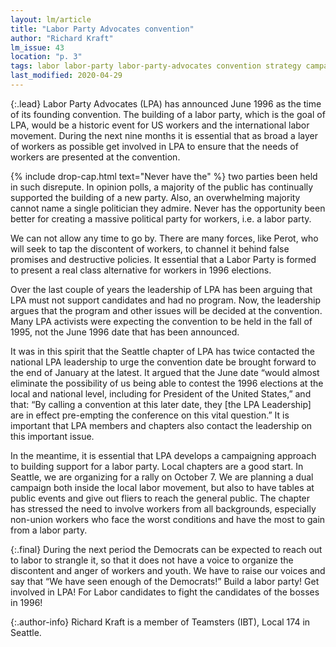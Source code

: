 ```yaml
---
layout: lm/article
title: "Labor Party Advocates convention"
author: "Richard Kraft"
lm_issue: 43
location: "p. 3"
tags: labor labor-party labor-party-advocates convention strategy campaign
last_modified: 2020-04-29
---
```



{:.lead}
Labor Party Advocates (<abbr>LPA</abbr>) has
announced June 1996 as the time of its
founding convention. The building of a
labor party, which is the goal of <abbr>LPA</abbr>,
would be a historic event for US workers
and the international labor movement.
During the next nine months it is essential
that as broad a layer of workers as
possible get involved in <abbr>LPA</abbr> to ensure
that the needs of workers are presented
at the convention.

{% include drop-cap.html text="Never have the" %}
two parties been
held in such disrepute. In opinion polls,
a majority of the public has continually
supported the building of a new
party. Also, an overwhelming majority
cannot name a single politician they
admire. Never has the opportunity
been better for creating a massive
political party for workers, i.e. a labor party.

We can not allow any time to go by.
There are many forces, like Perot, who
will seek to tap the discontent of workers,
to channel it behind false promises
and destructive policies. It essential
that a Labor Party is formed to present
a real class alternative for workers
in 1996 elections.

Over the last couple of years the
leadership of <abbr>LPA</abbr> has been arguing
that <abbr>LPA</abbr> must not support candidates
and had no program. Now, the leadership
argues that the program and
other issues will be decided at the convention.
Many <abbr>LPA</abbr> activists were
expecting the convention to be held in
the fall of 1995, not the June 1996 date
that has been announced.

It was in this spirit that the Seattle
chapter of <abbr>LPA</abbr> has twice contacted
the national <abbr>LPA</abbr> leadership to urge
the convention date be brought forward
to the end of January at the latest.
It argued that the June date
“would almost eliminate the possibility
of us being able to contest the 1996
elections at the local and national
level, including for President of the
United States,” and that: “By calling a
convention at this later date, they [the
<abbr>LPA</abbr> Leadership] are in effect pre-empting
the conference on this vital
question.” It is important that <abbr>LPA</abbr>
members and chapters also contact
the leadership on this important issue.

In the meantime, it is essential that
<abbr>LPA</abbr> develops a campaigning approach
to building support for a labor party.
Local chapters are a good start. In
Seattle, we are organizing for a rally on
October 7. We are planning a dual
campaign both inside the local labor
movement, but also to have tables at
public events and give out fliers to
reach the general public. The chapter
has stressed the need to involve workers
from all backgrounds, especially
non-union workers who face the worst
conditions and have the most to gain
from a labor party.

{:.final}
During the next period the
Democrats can be expected to reach
out to labor to strangle it, so that it
does not have a voice to organize the
discontent and anger of workers and
youth. We have to raise our voices and
say that “We have seen enough of the
Democrats!” Build a labor party! Get
involved in <abbr>LPA</abbr>! For Labor candidates
to fight the candidates of the bosses in
1996!

{:.author-info}
Richard Kraft is a member of Teamsters (<abbr>IBT</abbr>), Local 174 in Seattle.